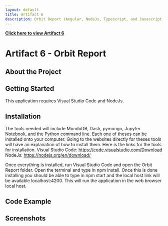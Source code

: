 ```yaml
---
layout: default
title: Artifact 6
description: Orbit Report (Angular, NodeJs, Typescript, and Javascript)
---
```


[**Click here to view Artifact 6**](https://github.com/Matt87c/orbit-report)

# Artifact 6 - Orbit Report

## About the Project


## Getting Started
This application requires Visual Studio Code and NodeJs.  

## Installation

The tools needed will include MondoDB, Dash, pymongo, Jupyter Notebook, and the Python command line.  Each one of theses can be installed onto your computer.  Going to the websites directly for theses tools will have an explanation of how to install them.  Here is the links for the tools for installation.
Visual Studio Code:
https://code.visualstudio.com/Download
NodeJs:
https://nodejs.org/en/download/

Once everything is installed, run Visual Studio Code and open the Orbit Report folder.  Open the terminal and type in npm install.  Once this is done installing you should be able to type in npm start and the local host link will be available localhost:4200.  This will run the application in the web browser local host.


## Code Example



## Screenshots
